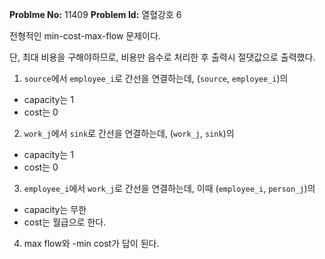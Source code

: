 **Problme No:** 11409
**Problem Id:** 열혈강호 6

전형적인 min-cost-max-flow 문제이다.


단, 최대 비용을 구해야하므로, 비용만 음수로 처리한 후 출력시 절댓값으로 출력했다.


1. `source`에서 `employee_i`로 간선을 연결하는데, (`source`, `employee_i`)의
  - capacity는 1
  - cost는 0


2. `work_j`에서 `sink`로 간선을 연결하는데, (`work_j`, `sink`)의
  - capacity는 1
  - cost는 0


3. `employee_i`에서 `work_j`로 간선을 연결하는데, 이때 (`employee_i`, `person_j`)의
  - capacity는 무한
  - cost는 월급으로 한다.


4. max flow와 -min cost가 답이 된다.

